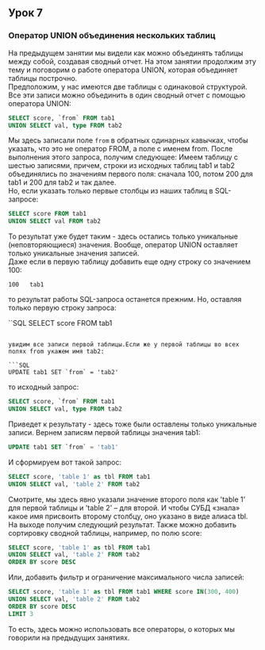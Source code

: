 ## Урок 7  


### Оператор UNION объединения нескольких таблиц  
На предыдущем занятии мы видели как можно объединять таблицы между собой, создавая сводный отчет. На этом занятии продолжим эту тему и поговорим о работе оператора UNION, которая объединяет таблицы построчно.  
Предположим, у нас имеются две таблицы с одинаковой структурой. Все эти записи можно объединить в один сводный отчет с помощью оператора UNION:  

```SQL
SELECT score, `from` FROM tab1
UNION SELECT val, type FROM tab2
```  

Мы здесь записали поле `from` в обратных одинарных кавычках, чтобы указать, что это не оператор FROM, а поле с именем from. После выполнения этого запроса, получим следующее: Имеем таблицу с шестью записями, причем, строки из исходных таблиц tab1 и tab2 объединялись по значениям первого поля: сначала 100, потом 200 для tab1 и 200 для tab2 и так далее.  
Но, если указать только первые столбцы из наших таблиц в SQL-запросе:  

```SQL
SELECT score FROM tab1
UNION SELECT val FROM tab2
```  

То результат уже будет таким - здесь остались только уникальные (неповторяющиеся) значения. Вообще, оператор UNION оставляет только уникальные значения записей.  
Даже если в первую таблицу добавить еще одну строку со значением 100:  

```
100   tab1
```  

то результат работы SQL-запроса останется прежним. Но, оставляя только первую строку запроса:  

``SQL
SELECT score FROM tab1
```  

увидим все записи первой таблицы.Если же у первой таблицы во всех полях from укажем имя tab2:  

```SQL
UPDATE tab1 SET `from` = 'tab2'
```  

то исходный запрос:  

```SQL
SELECT score, `from` FROM tab1
UNION SELECT val, type FROM tab2
```  

Приведет к результату - здесь тоже были оставлены только уникальные записи. Вернем записям первой таблицы значения tab1:  

```SQL
UPDATE tab1 SET `from` = 'tab1'
```  

И сформируем вот такой запрос:  

```SQL
SELECT score, 'table 1' as tbl FROM tab1
UNION SELECT val, 'table 2' FROM tab2
```

Смотрите, мы здесь явно указали значение второго поля как 'table 1' для первой таблицы и 'table 2' – для второй. И чтобы СУБД «знала» какое имя присвоить второму столбцу, оно указано в виде алиаса tbl. На выходе получим следующий результат. Также можно добавить сортировку сводной таблицы, например, по полю score:  

```SQL
SELECT score, 'table 1' as tbl FROM tab1
UNION SELECT val, 'table 2' FROM tab2
ORDER BY score DESC

```  

Или, добавить фильтр и ограничение максимального числа записей:  

```SQL  
SELECT score, 'table 1' as tbl FROM tab1 WHERE score IN(300, 400)
UNION SELECT val, 'table 2' FROM tab2
ORDER BY score DESC
LIMIT 3
```  

То есть, здесь можно использовать все операторы, о которых мы говорили на предыдущих занятиях.
